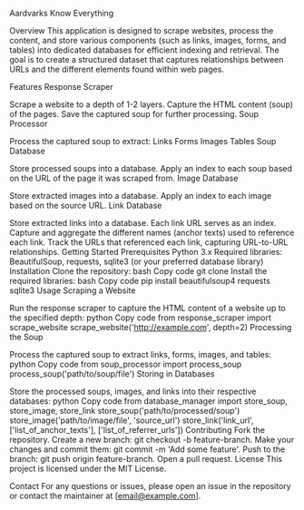 Aardvarks Know Everything

Overview
This application is designed to scrape websites, process the content, and store various components (such as links, images, forms, and tables) into dedicated databases for efficient indexing and retrieval. The goal is to create a structured dataset that captures relationships between URLs and the different elements found within web pages.

Features
Response Scraper

Scrape a website to a depth of 1-2 layers.
Capture the HTML content (soup) of the pages.
Save the captured soup for further processing.
Soup Processor

Process the captured soup to extract:
Links
Forms
Images
Tables
Soup Database

Store processed soups into a database.
Apply an index to each soup based on the URL of the page it was scraped from.
Image Database

Store extracted images into a database.
Apply an index to each image based on the source URL.
Link Database

Store extracted links into a database.
Each link URL serves as an index.
Capture and aggregate the different names (anchor texts) used to reference each link.
Track the URLs that referenced each link, capturing URL-to-URL relationships.
Getting Started
Prerequisites
Python 3.x
Required libraries: BeautifulSoup, requests, sqlite3 (or your preferred database library)
Installation
Clone the repository:
bash
Copy code
git clone <repository-url>
Install the required libraries:
bash
Copy code
pip install beautifulsoup4 requests sqlite3
Usage
Scraping a Website

Run the response scraper to capture the HTML content of a website up to the specified depth:
python
Copy code
from response_scraper import scrape_website
scrape_website('http://example.com', depth=2)
Processing the Soup

Process the captured soup to extract links, forms, images, and tables:
python
Copy code
from soup_processor import process_soup
process_soup('path/to/soup/file')
Storing in Databases

Store the processed soups, images, and links into their respective databases:
python
Copy code
from database_manager import store_soup, store_image, store_link
store_soup('path/to/processed/soup')
store_image('path/to/image/file', 'source_url')
store_link('link_url', ['list_of_anchor_texts'], ['list_of_referrer_urls'])
Contributing
Fork the repository.
Create a new branch: git checkout -b feature-branch.
Make your changes and commit them: git commit -m 'Add some feature'.
Push to the branch: git push origin feature-branch.
Open a pull request.
License
This project is licensed under the MIT License.

Contact
For any questions or issues, please open an issue in the repository or contact the maintainer at [email@example.com].